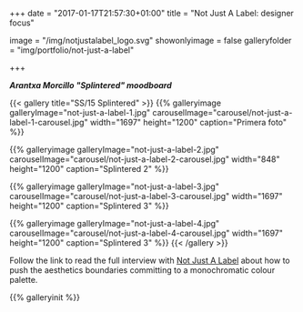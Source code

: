 +++
date = "2017-01-17T21:57:30+01:00"
title = "Not Just A Label: designer focus"

image = "/img/notjustalabel_logo.svg"
showonlyimage = false
galleryfolder = "img/portfolio/not-just-a-label"

+++

***Arantxa Morcillo "Splintered" moodboard***
<!--more-->

{{< gallery title="SS/15 Splintered" >}}
  {{% galleryimage galleryImage="not-just-a-label-1.jpg" carouselImage="carousel/not-just-a-label-1-carousel.jpg" width="1697" height="1200" caption="Primera foto" %}}

  {{% galleryimage galleryImage="not-just-a-label-2.jpg" carouselImage="carousel/not-just-a-label-2-carousel.jpg" width="848" height="1200" caption="Splintered 2" %}}

  {{% galleryimage galleryImage="not-just-a-label-3.jpg" carouselImage="carousel/not-just-a-label-3-carousel.jpg" width="1697" height="1200" caption="Splintered 3" %}}

  {{% galleryimage galleryImage="not-just-a-label-4.jpg" carouselImage="carousel/not-just-a-label-4-carousel.jpg" width="1697" height="1200" caption="Splintered 3" %}}
{{< /gallery >}}

Follow the link to read the full interview with <a href="https://www.notjustalabel.com/editorial/arantxa-morcillos-splintered-moodboard">Not Just A Label<a/> about how to push the aesthetics boundaries committing to a monochromatic colour palette.

{{% galleryinit %}}
